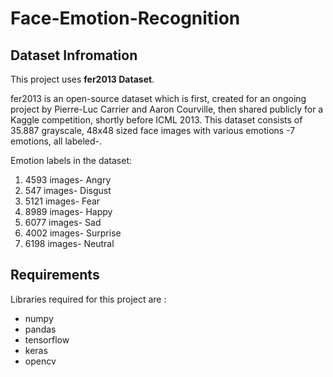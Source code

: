 # Face-Emotion-Recognition
## Dataset Infromation
This project uses **fer2013 Dataset**.

fer2013 is an open-source dataset which is first, created for an ongoing project by Pierre-Luc Carrier and Aaron Courville, then shared publicly for a Kaggle competition, shortly before ICML 2013. This dataset consists of 35.887 grayscale, 48x48 sized face images with various emotions -7 emotions, all labeled-.

Emotion labels in the dataset:
1. 4593 images- Angry
2. 547 images- Disgust
3. 5121 images- Fear
4. 8989 images- Happy
5. 6077 images- Sad
6. 4002 images- Surprise
7. 6198 images- Neutral

## Requirements
Libraries required for this project are :
- numpy
- pandas
- tensorflow
- keras
- opencv
